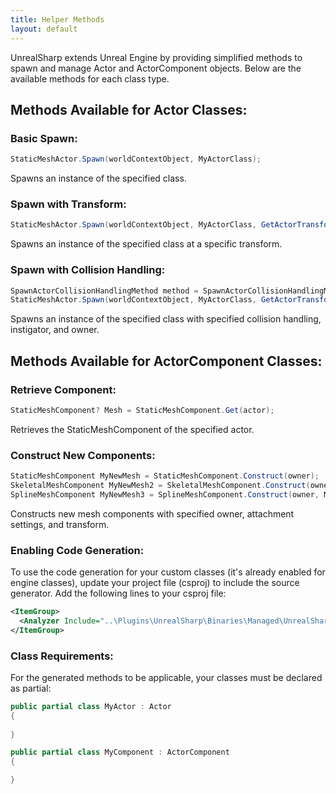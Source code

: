```yaml
---
title: Helper Methods
layout: default
---
```

UnrealSharp extends Unreal Engine by providing simplified methods to spawn and manage Actor and ActorComponent objects. Below are the available methods for each class type.

## Methods Available for Actor Classes:

### Basic Spawn:

```c#
StaticMeshActor.Spawn(worldContextObject, MyActorClass);
```
Spawns an instance of the specified class.

### Spawn with Transform:

```c#
StaticMeshActor.Spawn(worldContextObject, MyActorClass, GetActorTransform());
```

Spawns an instance of the specified class at a specific transform.

### Spawn with Collision Handling:

```c#
SpawnActorCollisionHandlingMethod method = SpawnActorCollisionHandlingMethod.AlwaysSpawn;
StaticMeshActor.Spawn(worldContextObject, MyActorClass, GetActorTransform(), method, instigator, owner);
```

Spawns an instance of the specified class with specified collision handling, instigator, and owner.

## Methods Available for ActorComponent Classes:
### Retrieve Component:

```c#
StaticMeshComponent? Mesh = StaticMeshComponent.Get(actor);
```

Retrieves the StaticMeshComponent of the specified actor.

### Construct New Components:

```c#
StaticMeshComponent MyNewMesh = StaticMeshComponent.Construct(owner);
SkeletalMeshComponent MyNewMesh2 = SkeletalMeshComponent.Construct(owner, manualAttachment, new Transform());
SplineMeshComponent MyNewMesh3 = SplineMeshComponent.Construct(owner, MyComponentClass, manualAttachment, new Transform());
```
Constructs new mesh components with specified owner, attachment settings, and transform.

### Enabling Code Generation:

To use the code generation for your custom classes (it's already enabled for engine classes), update your project file (csproj) to include the source generator. Add the following lines to your csproj file:

```xml
<ItemGroup>
  <Analyzer Include="..\Plugins\UnrealSharp\Binaries\Managed\UnrealSharp.ExtensionSourceGenerators.dll" />
</ItemGroup>
```

### Class Requirements:
For the generated methods to be applicable, your classes must be declared as partial:

```c#
public partial class MyActor : Actor
{
   
}

public partial class MyComponent : ActorComponent
{

}
```